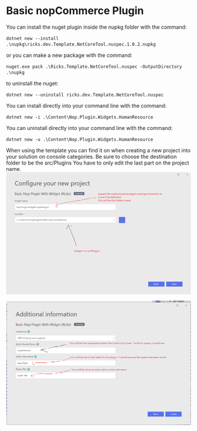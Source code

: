 # Basic nopCommerce Plugin

You can install the nuget plugin inside the nupkg folder with the command:
```
dotnet new --install .\nupkg\ricks.dev.Template.NetCoreTool.nuspec.1.0.2.nupkg
```

or you can make a new package with the command:
```
nuget.exe pack .\Ricks.Template.NetCoreTool.nuspec -OutputDirectory .\nupkg
```


to uninstall the nuget:
```
dotnet new --uninstall ricks.dev.Template.NetCoreTool.nuspec
```

You can install directly into your command line with the command:
```
dotnet new -i .\Content\Nop.Plugin.Widgets.HumanResource
```

You can uninstall directly into your command line with the command:
```
dotnet new -u .\Content\Nop.Plugin.Widgets.HumanResource
```

When using the template you can find it on when creating a new project into your solution on console categories.
Be sure to choose the destination folder to be the src/Plugins
You have to only edit the last part on the project name.
![adding project destination and project name](https://github.com/r4ks/BasicNopPluginWidgetVSTemplate/blob/master/target.png?raw=true)


![naming entity, module and title of menu item](https://github.com/r4ks/BasicNopPluginWidgetVSTemplate/blob/master/renaming.png?raw=true)